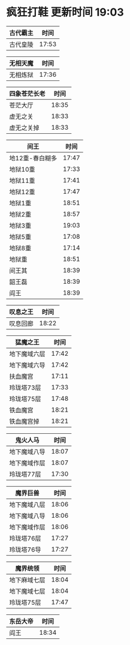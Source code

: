 # 疯狂打鞋 更新时间 19:03

| 古代霸主   | 时间    |
|--------|-------|
| 古代皇陵 | 17:53 |

| 无相天魔   | 时间    |
|--------|-------|
| 无相炼狱 | 17:36 |

| 四象苍茫长老   | 时间    |
|--------|-------|
| 苍茫大厅 | 18:35 |
| 虚无之关 | 18:33 |
| 虚无之关掉 | 18:33 |

| 间王   | 时间    |
|--------|-------|
| 地12重-春白糊多 | 17:47 |
| 地狱10重 | 17:33 |
| 地狱11重 | 17:41 |
| 地狱12重 | 17:47 |
| 地狱1重 | 18:51 |
| 地狱2重 | 18:57 |
| 地狱3重 | 19:03 |
| 地狱5重 | 17:08 |
| 地狱8重 | 17:14 |
| 地狱重 | 18:51 |
| 间王其 | 18:39 |
| 韶王磊 | 18:39 |
| 阎王 | 18:39 |

| 叹息之王   | 时间    |
|--------|-------|
| 叹息回廊 | 18:22 |

| 猛魔之王   | 时间    |
|--------|-------|
| 地下魔域六层 | 17:42 |
| 地下魔域六导 | 17:42 |
| 扶血魔宫 | 17:11 |
| 玲珑塔73层 | 17:33 |
| 玲珑塔75层 | 17:48 |
| 铁血魔宫 | 18:21 |
| 铁血魔宫掉 | 18:21 |

| 鬼火人马   | 时间    |
|--------|-------|
| 地下魔域八导 | 18:07 |
| 地下魔域作层 | 18:07 |
| 玲珑塔77层 | 17:30 |

| 魔界巨兽   | 时间    |
|--------|-------|
| 地下魔域八层 | 18:06 |
| 地下魔域八导 | 18:06 |
| 地下魔域作层 | 18:06 |
| 玲珑塔76层 | 17:27 |
| 玲珑塔76导 | 17:27 |

| 魔界统领   | 时间    |
|--------|-------|
| 地下麻域七层 | 18:04 |
| 地下魔域七层 | 18:04 |
| 玲珑塔75层 | 17:47 |

| 东岳大帝   | 时间    |
|--------|-------|
| 阎王 | 18:34 |